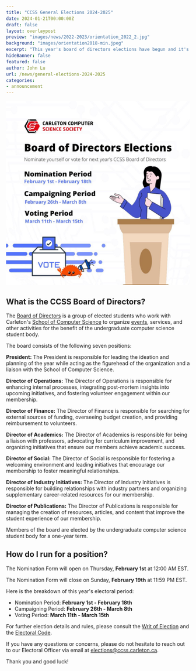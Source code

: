 ```yaml
---
title: "CCSS General Elections 2024-2025"
date: 2024-01-21T00:00:00Z
draft: false
layout: overlaypost
preview: "images/news/2022-2023/orientation_2022_2.jpg"
background: "images/orientation2018-min.jpeg"
excerpt: "This year's board of directors elections have begun and it's time to nominate and elect the CCSS team for the 2024-2025 academic year!"
hideBanner: false
featured: false
author: John Lu
url: /news/general-elections-2024-2025
categories:
- announcement
---
```


![elections](/images/news/2023-2024/general_elections.jpg)

## What is the CCSS Board of Directors?

The [Board of Directors](/about/team) is a group of elected students who work with Carleton's [School of Computer Science](https://carleton.ca/scs/) to organize [events](/events), services, and other activities for the benefit of the undergraduate computer science student body. 

The board consists of the following seven positions: 

**President:** The President is responsible for leading the ideation and planning of the year while acting as the figurehead of the organization and a liaison with the School of Computer Science.

**Director of Operations:** The Director of Operations is responsible for enhancing internal processes, integrating post-mortem insights into upcoming initiatives, and fostering volunteer engagement within our membership.

**Director of Finance:** The Director of Finance is responsible for searching for external sources of funding, overseeing budget creation, and providing reimbursement to volunteers.

**Director of Academics:** The Director of Academics is responsible for being a liaison with professors, advocating for curriculum improvement, and organizing initiatives that ensure our members achieve academic success.

**Director of Social:** The Director of Social is responsible for fostering a welcoming environment and leading initiatives that encourage our membership to foster meaningful relationships.

**Director of Industry Initiatives:** The Director of Industry Initiatives is responsible for building relationships with industry partners and organizing supplementary career-related resources for our membership.

**Director of Publications:** The Director of Publications is responsible for managing the creation of resources, articles, and content that improve the student experience of our membership.



Members of the board are elected by the undergraduate computer science student body for a one-year term.

## How do I run for a position?

The Nomination Form will open on Thursday, **February 1st** at 12:00 AM EST.

The Nomination Form will close on Sunday, **February 19th** at 11:59 PM EST.

Here is the breakdown of this year's electoral period: 

- Nomination Period: **February 1st - February 18th**
- Campaigning Period: **February 26th - March 8th**
- Voting Period: **March 11th - March 15th**

For further election details and rules, please consult the [Writ of Election](https://docs.google.com/document/d/1CqmT4aQT8svpdDYvSTdL8y4oMsU8fdulJby4wq-_F5s/edit?usp=sharing) and the [Electoral Code](https://docs.google.com/document/d/1v66nTxoRgAYNnXLr3ZIAhjkyiHMRGUoK3rH9rmLL478/edit?usp=sharing).

If you have any questions or concerns, please do not hesitate to reach out to our Electoral Officer via email at elections@ccss.carleton.ca.

Thank you and good luck!
